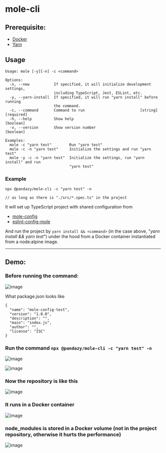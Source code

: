 # mole-cli

## Prerequisite:

-   [Docker](https://www.docker.com/)
-   [Yarn](https://yarnpkg.com/)

## Usage

```
Usage: mole [-y][-n] -c <command>

Options:
  -n, --new           If specified, it will initialize development settings,
                      including TypeScript, Jest, ESLint, etc.
  -y, --yarn-install  If specified, it will run "yarn install" before running
                      the command.
  -c, --command       Command to run                         [string] [required]
  -h, --help          Show help                                        [boolean]
  -v, --version       Show version number                              [boolean]

Examples:
  mole -c "yarn test"        Run "yarn test"
  mole -c -n "yarn test"     Initialize the settings and run "yarn test"
  mole -y -c -n "yarn test"  Initialize the settings, run "yarn install" and run
                             "yarn test"
```

### Example

```
npx @pandazy/mole-cli -c "yarn test" -n

// as long as there is "./src/*.spec.ts" in the project
```

It will set up TypeScript project with shared configuration from

-   [mole-config](https://github.com/pandazy/mole-config)
-   [eslint-config-mole](https://github.com/pandazy/eslint-config-mole)

And run the project by `yarn install && <command>` (in the case above, "_yarn install && yarn test_") under the hood
from a Docker container instantiated from a node:alpine image.

---

## Demo:

### Before running the command:

![image](https://user-images.githubusercontent.com/519653/221444157-5d1f0966-92a8-41b4-8f1b-3c74fcf3246f.png)

What package.json looks like

```
{
  "name": "mole-config-test",
  "version": "1.0.0",
  "description": "",
  "main": "index.js",
  "author": "",
  "license": "ISC"
}
```

### Run the command `npx @pandazy/mole-cli -c "yarn test" -n`

![image](https://user-images.githubusercontent.com/519653/221911842-0b14e64d-0833-4ef9-9bd6-9d0d5fab8a03.png)

![image](https://user-images.githubusercontent.com/519653/221444588-b613b965-cb40-4db3-a2b9-fe9c708e1cf2.png)

### Now the repository is like this

![image](https://user-images.githubusercontent.com/519653/221912103-952ff392-a8ec-4c53-a1ce-2844eb50530b.png)

### It runs in a Docker container

![image](https://user-images.githubusercontent.com/519653/221912714-22fe438c-c7f1-437f-be0e-7d21ac5d7cf1.png)

### node_modules is stored in a Docker volume (not in the project repository, otherwise it hurts the performance)

![image](https://user-images.githubusercontent.com/519653/221912221-08915c56-9292-4507-8488-60ff251c4417.png)
